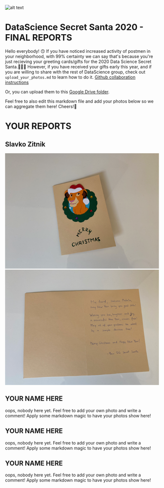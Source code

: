 ![alt text](https://cdn.discordapp.com/attachments/776118402094858311/779774099705561098/ds3.png)

# DataScience Secret Santa 2020 - FINAL REPORTS
Hello everybody! 🙃
If you have noticed increased activity of postmen in your neighborhood, with 99% certainty we can say that's because you're just recieving your greeting cards/gifts for the 2020 Data Science Secret Santa.🥳🎆🎇
However, if you have received your gifts early this year, and if you are willing to share with the rest of DataScience group, check out `upload_your_photos.md` to learn how to do it.
[Github collaboration instructions](https://github.com/VukMNE/DataScience-Secret-Santa/blob/master/upload_your_photos.md)

Or, you can upload them to this [Google Drive folder](https://drive.google.com/drive/folders/1im8frKGNGXJ_ngh-kfc6Lw01XRxRe6wV?usp=sharing).

Feel free to also edit this markdown file and add your photos below so we can aggregate them here!
Cheers!🥳

# YOUR REPORTS

## Slavko Zitnik
![Slavko Zitnik - front](./SlavkoZitnik/front.png)
![Slavko Zitnik - back](./SlavkoZitnik/back.png)

## YOUR NAME HERE
oops, nobody here yet. Feel free to add your own photo and write a comment! Apply some markdown magic to have your photos show here!

## YOUR NAME HERE
oops, nobody here yet. Feel free to add your own photo and write a comment! Apply some markdown magic to have your photos show here!

## YOUR NAME HERE
oops, nobody here yet. Feel free to add your own photo and write a comment! Apply some markdown magic to have your photos show here!

